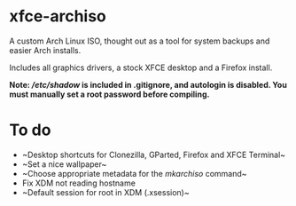 # xfce-archiso
A custom Arch Linux ISO, thought out as a tool for system backups and easier Arch installs.

Includes all graphics drivers, a stock XFCE desktop and a Firefox install.

**Note: */etc/shadow* is included in .gitignore, and autologin is disabled. You must manually set a root password before compiling.**

# To do
- ~Desktop shortcuts for Clonezilla, GParted, Firefox and XFCE Terminal~
- ~Set a nice wallpaper~
- ~Choose appropriate metadata for the *mkarchiso* command~
- Fix XDM not reading hostname
- ~Default session for root in XDM (.xsession)~